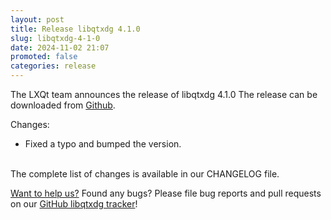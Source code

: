 ```yaml
---
layout: post
title: Release libqtxdg 4.1.0
slug: libqtxdg-4-1-0
date: 2024-11-02 21:07
promoted: false
categories: release
---
```


The LXQt team announces the release of libqtxdg 4.1.0
The release can be downloaded from [Github](https://github.com/lxqt/libqtxdg/releases).

Changes:

* Fixed a typo and bumped the version.

<br/>
The complete list of changes is available in our CHANGELOG file.
<br/>

[Want to help us?](https://github.com/lxqt/lxqt/wiki/Contributing-code) Found any bugs? Please file bug reports and pull requests on our [GitHub libqtxdg tracker](https://github.com/lxqt/libqtxdg/issues)!
